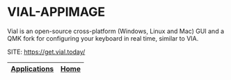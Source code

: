 # VIAL-APPIMAGE
 
 Vial is an open-source cross-platform (Windows, Linux and Mac) 
 GUI and a QMK fork for configuring your keyboard in real time, 
 similar to VIA.
 
 SITE: https://get.vial.today/

 | [Applications](https://portable-linux-apps.github.io/apps.html) | [Home](https://portable-linux-apps.github.io)
 | --- | --- |
